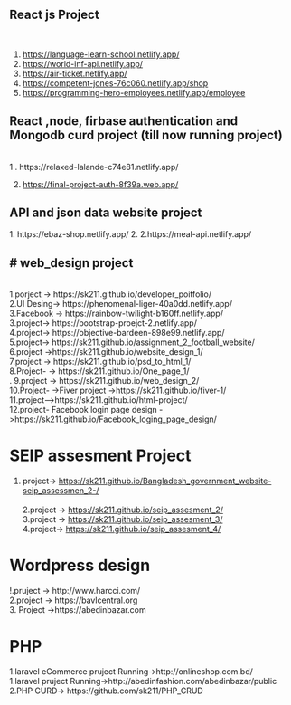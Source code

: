 <h2>React js Project</h2> <br>

1. https://language-learn-school.netlify.app/  <br>
2. https://world-inf-api.netlify.app/ <br>
3. https://air-ticket.netlify.app/ <br>
4. https://competent-jones-76c060.netlify.app/shop <br>
5. https://programming-hero-employees.netlify.app/employee


<h2> React ,node, firbase authentication and Mongodb curd project (till now running project) </h2> <br>
1 . https://relaxed-lalande-c74e81.netlify.app/ <br>

2. https://final-project-auth-8f39a.web.app/

<h2>API and json data website project</h2>
1. https://ebaz-shop.netlify.app/
2. 2.https://meal-api.netlify.app/

<h2># web_design project</h2> <br>
1.porject -> https://sk211.github.io/developer_poitfolio/ <br>
2.UI Desing-> https://phenomenal-liger-40a0dd.netlify.app/ <br>
3.Facebook -> https://rainbow-twilight-b160ff.netlify.app/ <br>
3.project-> https://bootstrap-proejct-2.netlify.app/ <br>
4.project->  https://objective-bardeen-898e99.netlify.app/ <br>
5.project->  https://sk211.github.io/assignment_2_football_website/ <br>
6.project  ->https://sk211.github.io/website_design_1/<br>
7.project -> https://sk211.github.io/psd_to_html_1/<br>
8.Project- -> https://sk211.github.io/One_page_1/ <br>.
9.project -> https://sk211.github.io/web_design_2/<br>
10.Project- ->Fiver project ->https://sk211.github.io/fiver-1/ <br>
11.project-->https://sk211.github.io/html-project/ <br>
12.project- Facebook login page design ->https://sk211.github.io/Facebook_loging_page_design/ <br>


<h1> SEIP assesment Project </h1>

1. project-> https://sk211.github.io/Bangladesh_government_website-seip_assessmen_2-/ <br><br>
2.project -> https://sk211.github.io/seip_assesment_2/<br>
3.project -> https://sk211.github.io/seip_assesment_3/<br>
4.project-> https://sk211.github.io/seip_assesment_4/<br>

<h1>Wordpress design </h1>
!.pruject -> http://www.harcci.com/<br>
2.project -> https://bavlcentral.org <br>
3. Project ->https://abedinbazar.com


<h1>PHP</h1>
1.laravel eCommerce pruject Running->http://onlineshop.com.bd/ <br>
1.laravel pruject Running->http://abedinfashion.com/abedinbazar/public <br>
2.PHP CURD-> https://github.com/sk211/PHP_CRUD<br>


